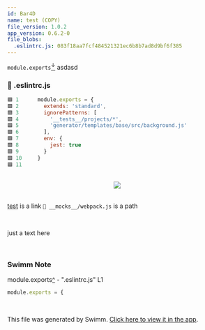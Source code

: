 ```yaml
---
id: Bar4D
name: test (COPY)
file_version: 1.0.2
app_version: 0.6.2-0
file_blobs:
  .eslintrc.js: 083f18aa7fcf484521321ec6b8b7ad8d9bf6f385
---
```


`module.exports`[<sup id="1h7zPE">↓</sup>](#f-1h7zPE) asdasd
<!-- NOTE-swimm-snippet: the lines below link your snippet to Swimm -->
### 📄 .eslintrc.js
```javascript
🟩 1      module.exports = {
🟩 2        extends: 'standard',
🟩 3        ignorePatterns: [
🟩 4          '__tests__/projects/*',
🟩 5          'generator/templates/base/src/background.js'
🟩 6        ],
🟩 7        env: {
🟩 8          jest: true
🟩 9        }
🟩 10     }
🟩 11     
```

<br/>

<div align="center"><img src="https://firebasestorage.googleapis.com/v0/b/swimm-dev-content/o/repositories%2FZ2l0aHViJTNBJTNBdnVlLWNsaS1wbHVnaW4tZWxlY3Ryb24tYnVpbGRlciUzQSUzQWVkZW5oZXJtZWxpbg%3D%3D%2F83d38a87-02e4-4a90-8aec-8c7aca11b33f.png?alt=media&token=2f862372-9952-4993-a117-82068efc7d6e" style="width:'50%'"/></div>

<br/>

[test](test.hEaFu.sw.md) is a link `📄 __mocks__/webpack.js` is a path

<br/>

just a text here

<br/>

<!-- THIS IS AN AUTOGENERATED SECTION. DO NOT EDIT THIS SECTION DIRECTLY -->
### Swimm Note

<span id="f-1h7zPE">module.exports</span>[^](#1h7zPE) - ".eslintrc.js" L1
```javascript
module.exports = {
```

<br/>

This file was generated by Swimm. [Click here to view it in the app](http://localhost:5000/#/repos/Z2l0aHViJTNBJTNBdnVlLWNsaS1wbHVnaW4tZWxlY3Ryb24tYnVpbGRlciUzQSUzQWVkZW5oZXJtZWxpbg==/docs/Bar4D).
